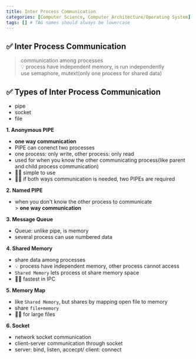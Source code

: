 ```yaml
---
title: Inter Process Communication
categories: [Computer Science, Computer Architecture/Operating System]
tags: [] # TAG names should always be lowercase
---
```


## ✅ Inter Process Communication

> communication among processes <br>
> 💡 process have independent memory, is run independently <br>
> use semaphore, mutext(only one process for shared data) <br>

## ✅ Types of Inter Process Communication

- pipe
- socket
- file

**1. Anonymous PIPE**

- **one way communication** <br>
- PIPE can conenct two processes <br>
- one process: only write, other process: only read <br>
- used for when you know the other communicating process(like parent and child process communication) <br>
- 👍🏻 simple to use <br>
- 👎🏻 if both ways communication is needed, two PIPEs are required <br>

**2. Named PIPE**

- when you don't know the other process to communicate <br> > **one way communication** <br>

**3. Message Queue**

- Queue: unlike pipe, is memory <br>
- several process can use numbered data <br>

**4. Shared Memory**

- share data among processes <br>
- 💡 process have independent memory, other process cannot access <br>
- `Shared Memory` lets process ot share memory space <br>
- 👍🏻 fastest in IPC <br>

**5. Memory Map**

- like `Shared Memory`, but shares by mapping open file to memory <br>
- share `file+memory` <br>
- 👍🏻 for large files <br>

**6. Socket**

- network socket communication <br>
- client-server communication through socket <br>
- server: bind, listen, accecpt/ client: connect <br>

